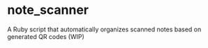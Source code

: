 note_scanner
============

A Ruby script that automatically organizes scanned notes based on generated QR codes (WIP)